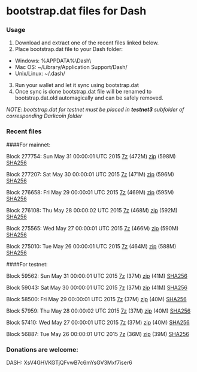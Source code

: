 # bootstrap.dat files for Dash

### Usage

1. Download and extract one of the recent files linked below.
2. Place bootstrap.dat file to your Dash folder:
 - Windows: %APPDATA%\Dash\
 - Mac OS: ~/Library/Application Support/Dash/
 - Unix/Linux: ~/.dash/
3. Run your wallet and let it sync using bootstrap.dat
4. Once sync is done bootstrap.dat file will be renamed to bootstrap.dat.old automagically and can be safely removed.

_NOTE: bootstrap.dat for testnet must be placed in **testnet3** subfolder of corresponding Darkcoin folder_

### Recent files

####For mainnet:

Block 277754: Sun May 31 00:00:01 UTC 2015 [7z](https://transfer.sh/16wR7j/bootstrap.dat.20150531.7z) (472M) [zip](https://transfer.sh/18ZX9h/bootstrap.dat.20150531.zip) (598M) [SHA256](https://transfer.sh/Ryj1i/sha256.txt)

Block 277207: Sat May 30 00:00:01 UTC 2015 [7z](https://transfer.sh/1cTfkH/bootstrap.dat.20150530.7z) (471M) [zip](https://transfer.sh/jEhiT/bootstrap.dat.20150530.zip) (596M) [SHA256](https://transfer.sh/JfvUa/sha256.txt)

Block 276658: Fri May 29 00:00:01 UTC 2015 [7z](https://transfer.sh/rgG4F/bootstrap.dat.20150529.7z) (469M) [zip](https://transfer.sh/1cxZVL/bootstrap.dat.20150529.zip) (595M) [SHA256](https://transfer.sh/ncpC4/sha256.txt)

Block 276108: Thu May 28 00:00:02 UTC 2015 [7z](https://transfer.sh/RHwx8/bootstrap.dat.20150528.7z) (468M) [zip](https://transfer.sh/xUcmv/bootstrap.dat.20150528.zip) (592M) [SHA256](https://transfer.sh/ggvxE/sha256.txt)

Block 275565: Wed May 27 00:00:01 UTC 2015 [7z](https://transfer.sh/wiRu2/bootstrap.dat.20150527.7z) (466M) [zip](https://transfer.sh/DnzZK/bootstrap.dat.20150527.zip) (590M) [SHA256](https://transfer.sh/QqPOs/sha256.txt)

Block 275010: Tue May 26 00:00:01 UTC 2015 [7z](https://transfer.sh/16w3vs/bootstrap.dat.20150526.7z) (464M) [zip](https://transfer.sh/uvl1T/bootstrap.dat.20150526.zip) (588M) [SHA256](https://transfer.sh/12cUZH/sha256.txt)

####For testnet:

Block 59562: Sun May 31 00:00:01 UTC 2015 [7z](https://transfer.sh/MoZSe/bootstrap.dat.20150531.7z) (37M) [zip](https://transfer.sh/MbEEc/bootstrap.dat.20150531.zip) (41M) [SHA256](https://transfer.sh/1awYdN/sha256.txt)

Block 59043: Sat May 30 00:00:01 UTC 2015 [7z](https://transfer.sh/15N1Do/bootstrap.dat.20150530.7z) (37M) [zip](https://transfer.sh/QzqBP/bootstrap.dat.20150530.zip) (41M) [SHA256](https://transfer.sh/YTMV0/sha256.txt)

Block 58500: Fri May 29 00:00:01 UTC 2015 [7z](https://transfer.sh/KKcwS/bootstrap.dat.20150529.7z) (37M) [zip](https://transfer.sh/RBQEi/bootstrap.dat.20150529.zip) (40M) [SHA256](https://transfer.sh/6y3Sq/sha256.txt)

Block 57959: Thu May 28 00:00:02 UTC 2015 [7z](https://transfer.sh/1gFTI2/bootstrap.dat.20150528.7z) (37M) [zip](https://transfer.sh/1eN4xM/bootstrap.dat.20150528.zip) (40M) [SHA256](https://transfer.sh/wc9cZ/sha256.txt)

Block 57410: Wed May 27 00:00:01 UTC 2015 [7z](https://transfer.sh/10FcqB/bootstrap.dat.20150527.7z) (37M) [zip](https://transfer.sh/OozGm/bootstrap.dat.20150527.zip) (40M) [SHA256](https://transfer.sh/12Caee/sha256.txt)

Block 56887: Tue May 26 00:00:01 UTC 2015 [7z](https://transfer.sh/Nzoar/bootstrap.dat.20150526.7z) (36M) [zip](https://transfer.sh/UAYFu/bootstrap.dat.20150526.zip) (39M) [SHA256](https://transfer.sh/XhGij/sha256.txt)

### Donations are welcome:

DASH: XsV4GHVKGTjQFvwB7c6mYsGV3Mxf7iser6
